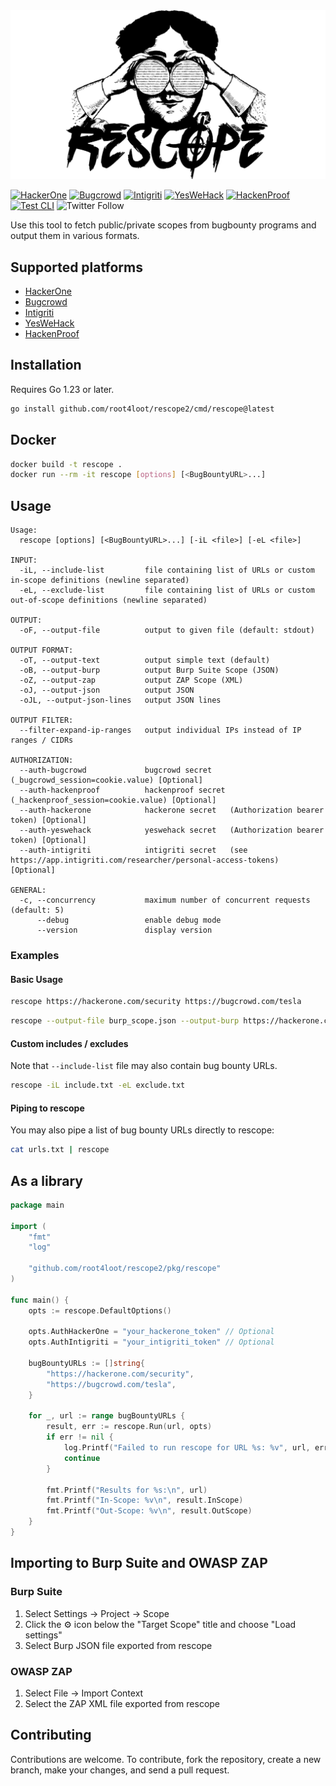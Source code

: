 <img src="logo.png" alt="Logo" width="900"/>

[![HackerOne](https://github.com/root4loot/rescope/actions/workflows/test-hackerone.yml/badge.svg?branch=main)](https://github.com/root4loot/rescope/actions/workflows/test-hackerone.yml)
[![Bugcrowd](https://github.com/root4loot/rescope/actions/workflows/test-bugcrowd.yml/badge.svg?branch=main)](https://github.com/root4loot/rescope/actions/workflows/test-bugcrowd.yml)
[![Intigriti](https://github.com/root4loot/rescope/actions/workflows/test-intigriti.yml/badge.svg?branch=main)](https://github.com/root4loot/rescope/actions/workflows/test-intigriti.yml)
[![YesWeHack](https://github.com/root4loot/rescope/actions/workflows/test-yeswehack.yml/badge.svg?branch=main)](https://github.com/root4loot/rescope/actions/workflows/test-yeswehack.yml)
[![HackenProof](https://github.com/root4loot/rescope/actions/workflows/test-hackenproof.yml/badge.svg?branch=main)](https://github.com/root4loot/rescope/actions/workflows/test-hackenproof.yml)
[![Test CLI](https://github.com/root4loot/rescope/actions/workflows/test-cli.yml/badge.svg?branch=main)](https://github.com/root4loot/rescope/actions/workflows/test-cli.yml)
![Twitter Follow](https://img.shields.io/twitter/follow/danielantonsen.svg?style=dark)


Use this tool to fetch public/private scopes from bugbounty programs and output them in various formats. 

## Supported platforms

- [HackerOne](https://hackerone.com)
- [Bugcrowd](https://bugcrowd.com)
- [Intigriti](https://www.intigriti.com)
- [YesWeHack](https://yeswehack.com)
- [HackenProof](https://hackenproof.com)

## Installation

Requires Go 1.23 or later.

```bash
go install github.com/root4loot/rescope2/cmd/rescope@latest
```

## Docker

```bash
docker build -t rescope .
docker run --rm -it rescope [options] [<BugBountyURL>...]
```

## Usage

```
Usage:
  rescope [options] [<BugBountyURL>...] [-iL <file>] [-eL <file>]

INPUT:
  -iL, --include-list         file containing list of URLs or custom in-scope definitions (newline separated)
  -eL, --exclude-list         file containing list of URLs or custom out-of-scope definitions (newline separated)

OUTPUT:
  -oF, --output-file          output to given file (default: stdout)

OUTPUT FORMAT:
  -oT, --output-text          output simple text (default)
  -oB, --output-burp          output Burp Suite Scope (JSON)
  -oZ, --output-zap           output ZAP Scope (XML)
  -oJ, --output-json          output JSON
  -oJL, --output-json-lines   output JSON lines

OUTPUT FILTER:
  --filter-expand-ip-ranges   output individual IPs instead of IP ranges / CIDRs

AUTHORIZATION:
  --auth-bugcrowd             bugcrowd secret    (_bugcrowd_session=cookie.value) [Optional]
  --auth-hackenproof          hackenproof secret (_hackenproof_session=cookie.value) [Optional]
  --auth-hackerone            hackerone secret   (Authorization bearer token) [Optional]
  --auth-yeswehack            yeswehack secret   (Authorization bearer token) [Optional]
  --auth-intigriti            intigriti secret   (see https://app.intigriti.com/researcher/personal-access-tokens) [Optional]

GENERAL:
  -c, --concurrency           maximum number of concurrent requests (default: 5)
      --debug                 enable debug mode
      --version               display version
```

### Examples

#### Basic Usage

```bash
rescope https://hackerone.com/security https://bugcrowd.com/tesla
```

```bash
rescope --output-file burp_scope.json --output-burp https://hackerone.com/security https://bugcrowd.com/tesla
```

#### Custom includes / excludes

Note that `--include-list` file may also contain bug bounty URLs.

```bash
rescope -iL include.txt -eL exclude.txt
```

#### Piping to rescope

You may also pipe a list of bug bounty URLs directly to rescope:

```bash
cat urls.txt | rescope
```

## As a library

```go
package main

import (
	"fmt"
	"log"

	"github.com/root4loot/rescope2/pkg/rescope"
)

func main() {
	opts := rescope.DefaultOptions()

	opts.AuthHackerOne = "your_hackerone_token" // Optional
	opts.AuthIntigriti = "your_intigriti_token" // Optional

	bugBountyURLs := []string{
		"https://hackerone.com/security",
		"https://bugcrowd.com/tesla",
	}

	for _, url := range bugBountyURLs {
		result, err := rescope.Run(url, opts)
		if err != nil {
			log.Printf("Failed to run rescope for URL %s: %v", url, err)
			continue
		}

		fmt.Printf("Results for %s:\n", url)
		fmt.Printf("In-Scope: %v\n", result.InScope)
		fmt.Printf("Out-Scope: %v\n", result.OutScope)
	}
}
```

## Importing to Burp Suite and OWASP ZAP

### Burp Suite

1. Select Settings -> Project -> Scope
2. Click the ⚙︎ icon below the "Target Scope" title and choose "Load settings"
3. Select Burp JSON file exported from rescope

### OWASP ZAP

1. Select File -> Import Context
2. Select the ZAP XML file exported from rescope

## Contributing

Contributions are welcome. To contribute, fork the repository, create a new branch, make your changes, and send a pull request.
